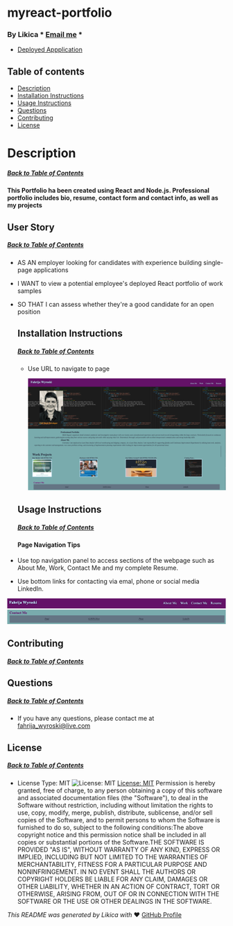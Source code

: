 # myreact-portfolio
  ### By Likica * [Email me](mailto:fahrija_wyroski@live.com) * 
  * [Deployed Appplication](https://likica.github.io/myreact-portfolio/)
 
  ## Table of contents
  * [Description](#Description)
  * [Installation Instructions](#installation-Instructions)
  * [Usage Instructions](#Usage-Instructions)
  * [Questions](#Questions)
  * [Contributing](#Contributing)
  * [License](#License)
 
  # Description
  ##### [Back to Table of Contents](#Table-of-Contents)
  #### This Portfolio ha been created using React and Node.js. Professional portfolio includes bio, resume, contact form and contact info, as well as my projects ###

  ## User Story
  ##### [Back to Table of Contents](#Table-of-Contents)
* AS AN employer looking for candidates with experience building single-page applications
* I WANT to view a potential employee's deployed React portfolio of work samples
* SO THAT I can assess whether they're a good candidate for an open position

  ## Installation Instructions
  ##### [Back to Table of Contents](#Table-of-Contents)
  - Use URL to navigate to page
     
    <img id="Landing-Pg-Snapshot" src="src/assets/portfolio_lp.png" alt="Professional Portfolio"/>

  ## Usage Instructions
  ##### [Back to Table of Contents](#Table-of-Contents)
  #### Page Navigation Tips
* Use top navigation panel to access sections of the webpage such as About Me, Work, Contact Me and my complete Resume.
* Use bottom links for contacting via emal, phone or social media LinkedIn.

<img id="Header-Nav" src="src/assets/Header-Nav.png" alt="Header Navigation Links"/>
<img id="Footer-Nav" src="src/assets/Footer-Nav.png" alt="Footer Navigation Links"/>

  ## Contributing
  ##### [Back to Table of Contents](#Table-of-Contents)

  ## Questions
  ##### [Back to Table of Contents](#Table-of-Contents)
  * If you have any questions, please contact me at fahrija_wyroski@live.com

  ## License 
  ##### [Back to Table of Contents](#Table-of-Contents)
  * License Type: MIT
    ![License: MIT](https://img.shields.io/badge/License-MIT-green.svg)
    [License: MIT](https://opensource.org/licenses/MIT)
    Permission is hereby granted, free of charge, to any person obtaining a copy of this software and associated documentation files (the "Software"), to deal in the Software without restriction, including without limitation the rights to use, copy, modify, merge, publish, distribute, sublicense, and/or sell copies of the Software, and to permit persons to whom the Software is furnished to do so, subject to the following conditions:The above copyright notice and this permission notice shall be included in all copies or substantial portions of the Software.THE SOFTWARE IS PROVIDED "AS IS", WITHOUT WARRANTY OF ANY KIND, EXPRESS OR IMPLIED, INCLUDING BUT NOT LIMITED TO THE WARRANTIES OF MERCHANTABILITY, FITNESS FOR A PARTICULAR PURPOSE AND NONINFRINGEMENT. IN NO EVENT SHALL THE AUTHORS OR COPYRIGHT HOLDERS BE LIABLE FOR ANY CLAIM, DAMAGES OR OTHER LIABILITY, WHETHER IN AN ACTION OF CONTRACT, TORT OR OTHERWISE, ARISING FROM, OUT OF OR IN CONNECTION WITH THE SOFTWARE OR THE USE OR OTHER DEALINGS IN THE SOFTWARE.


  _This README was generated by Likica with_ ❤️ [GitHub Profile](https://github.com/likica)
 
